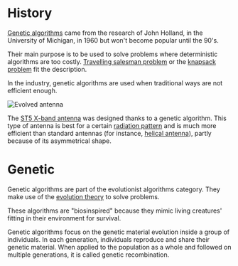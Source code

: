 # History

[Genetic algorithms](https://en.wikipedia.org/wiki/Genetic_algorithm) came from the research of John Holland, in the University of Michigan, in 1960 but won't become popular until the 90's.

Their main purpose is to be used to solve problems where deterministic algorithms are too costly. [Travelling salesman problem](https://en.wikipedia.org/wiki/Travelling_salesman_problem) or the [knapsack problem](https://en.wikipedia.org/wiki/Knapsack_problem) fit the description.

In the industry, genetic algorithms are used when traditional ways are not efficient enough.

![Evolved antenna](/img/St_5-xband-antenna.jpg "ST5 X-band antenna")

The [ST5 X-band antenna](https://en.wikipedia.org/wiki/Evolved_antenna) was designed thanks to a genetic algorithm. This type of antenna is best for a certain [radiation pattern](https://en.wikipedia.org/wiki/Radiation_pattern) and is much more efficient than standard antennas (for instance, [helical antenna](https://en.wikipedia.org/wiki/Helical_antenna)), partly because of its asymmetrical shape.

# Genetic

Genetic algorithms are part of the evolutionist algorithms category. They make use of the [evolution theory](https://en.wikipedia.org/wiki/Modern_synthesis) to solve problems.

These algorithms are "biosinspired" because they mimic living creatures' fitting in their environment for survival.

Genetic algorithms focus on the genetic material evolution inside a group of individuals.
In each generation, individuals reproduce and share their genetic material. When applied to the population as a whole and followed on multiple generations, it is called genetic recombination.


